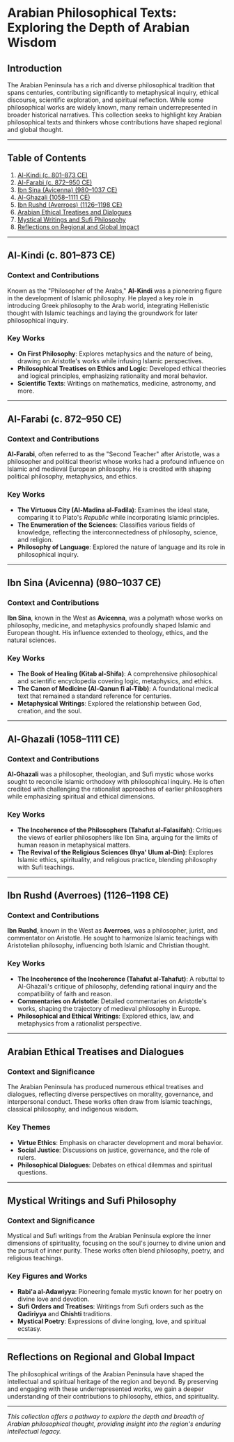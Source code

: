 # Arabian Philosophical Texts: Exploring the Depth of Arabian Wisdom

## Introduction

The Arabian Peninsula has a rich and diverse philosophical tradition that spans centuries, contributing significantly to metaphysical inquiry, ethical discourse, scientific exploration, and spiritual reflection. While some philosophical works are widely known, many remain underrepresented in broader historical narratives. This collection seeks to highlight key Arabian philosophical texts and thinkers whose contributions have shaped regional and global thought.

---

## Table of Contents

1. [Al-Kindi (c. 801–873 CE)](#al-kindi-c-801-873-ce)
2. [Al-Farabi (c. 872–950 CE)](#al-farabi-c-872-950-ce)
3. [Ibn Sina (Avicenna) (980–1037 CE)](#ibn-sina-avicenna-980-1037-ce)
4. [Al-Ghazali (1058–1111 CE)](#al-ghazali-1058-1111-ce)
5. [Ibn Rushd (Averroes) (1126–1198 CE)](#ibn-rushd-averroes-1126-1198-ce)
6. [Arabian Ethical Treatises and Dialogues](#arabian-ethical-treatises-and-dialogues)
7. [Mystical Writings and Sufi Philosophy](#mystical-writings-and-sufi-philosophy)
8. [Reflections on Regional and Global Impact](#reflections-on-regional-and-global-impact)

---

## Al-Kindi (c. 801–873 CE)

### Context and Contributions
Known as the "Philosopher of the Arabs," **Al-Kindi** was a pioneering figure in the development of Islamic philosophy. He played a key role in introducing Greek philosophy to the Arab world, integrating Hellenistic thought with Islamic teachings and laying the groundwork for later philosophical inquiry.

### Key Works
- **On First Philosophy**: Explores metaphysics and the nature of being, drawing on Aristotle's works while infusing Islamic perspectives.
- **Philosophical Treatises on Ethics and Logic**: Developed ethical theories and logical principles, emphasizing rationality and moral behavior.
- **Scientific Texts**: Writings on mathematics, medicine, astronomy, and more.

---

## Al-Farabi (c. 872–950 CE)

### Context and Contributions
**Al-Farabi**, often referred to as the "Second Teacher" after Aristotle, was a philosopher and political theorist whose works had a profound influence on Islamic and medieval European philosophy. He is credited with shaping political philosophy, metaphysics, and ethics.

### Key Works
- **The Virtuous City (Al-Madina al-Fadila)**: Examines the ideal state, comparing it to Plato's *Republic* while incorporating Islamic principles.
- **The Enumeration of the Sciences**: Classifies various fields of knowledge, reflecting the interconnectedness of philosophy, science, and religion.
- **Philosophy of Language**: Explored the nature of language and its role in philosophical inquiry.

---

## Ibn Sina (Avicenna) (980–1037 CE)

### Context and Contributions
**Ibn Sina**, known in the West as **Avicenna**, was a polymath whose works on philosophy, medicine, and metaphysics profoundly shaped Islamic and European thought. His influence extended to theology, ethics, and the natural sciences.

### Key Works
- **The Book of Healing (Kitab al-Shifa)**: A comprehensive philosophical and scientific encyclopedia covering logic, metaphysics, and ethics.
- **The Canon of Medicine (Al-Qanun fi al-Tibb)**: A foundational medical text that remained a standard reference for centuries.
- **Metaphysical Writings**: Explored the relationship between God, creation, and the soul.

---

## Al-Ghazali (1058–1111 CE)

### Context and Contributions
**Al-Ghazali** was a philosopher, theologian, and Sufi mystic whose works sought to reconcile Islamic orthodoxy with philosophical inquiry. He is often credited with challenging the rationalist approaches of earlier philosophers while emphasizing spiritual and ethical dimensions.

### Key Works
- **The Incoherence of the Philosophers (Tahafut al-Falasifah)**: Critiques the views of earlier philosophers like Ibn Sina, arguing for the limits of human reason in metaphysical matters.
- **The Revival of the Religious Sciences (Ihya' Ulum al-Din)**: Explores Islamic ethics, spirituality, and religious practice, blending philosophy with Sufi teachings.

---

## Ibn Rushd (Averroes) (1126–1198 CE)

### Context and Contributions
**Ibn Rushd**, known in the West as **Averroes**, was a philosopher, jurist, and commentator on Aristotle. He sought to harmonize Islamic teachings with Aristotelian philosophy, influencing both Islamic and Christian thought.

### Key Works
- **The Incoherence of the Incoherence (Tahafut al-Tahafut)**: A rebuttal to Al-Ghazali's critique of philosophy, defending rational inquiry and the compatibility of faith and reason.
- **Commentaries on Aristotle**: Detailed commentaries on Aristotle's works, shaping the trajectory of medieval philosophy in Europe.
- **Philosophical and Ethical Writings**: Explored ethics, law, and metaphysics from a rationalist perspective.

---

## Arabian Ethical Treatises and Dialogues

### Context and Significance
The Arabian Peninsula has produced numerous ethical treatises and dialogues, reflecting diverse perspectives on morality, governance, and interpersonal conduct. These works often draw from Islamic teachings, classical philosophy, and indigenous wisdom.

### Key Themes
- **Virtue Ethics**: Emphasis on character development and moral behavior.
- **Social Justice**: Discussions on justice, governance, and the role of rulers.
- **Philosophical Dialogues**: Debates on ethical dilemmas and spiritual questions.

---

## Mystical Writings and Sufi Philosophy

### Context and Significance
Mystical and Sufi writings from the Arabian Peninsula explore the inner dimensions of spirituality, focusing on the soul's journey to divine union and the pursuit of inner purity. These works often blend philosophy, poetry, and religious teachings.

### Key Figures and Works
- **Rabi'a al-Adawiyya**: Pioneering female mystic known for her poetry on divine love and devotion.
- **Sufi Orders and Treatises**: Writings from Sufi orders such as the **Qadiriyya** and **Chishti** traditions.
- **Mystical Poetry**: Expressions of divine longing, love, and spiritual ecstasy.

---

## Reflections on Regional and Global Impact

The philosophical writings of the Arabian Peninsula have shaped the intellectual and spiritual heritage of the region and beyond. By preserving and engaging with these underrepresented works, we gain a deeper understanding of their contributions to philosophy, ethics, and spirituality.

---

*This collection offers a pathway to explore the depth and breadth of Arabian philosophical thought, providing insight into the region's enduring intellectual legacy.*
